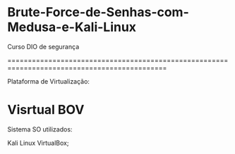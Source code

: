 # Brute-Force-de-Senhas-com-Medusa-e-Kali-Linux
Curso DIO de segurança

=============================================================================================

Plataforma de Virtualização:

Visrtual BOV
===============================================================================
Sistema SO utilizados:

Kali Linux VirtualBox;







